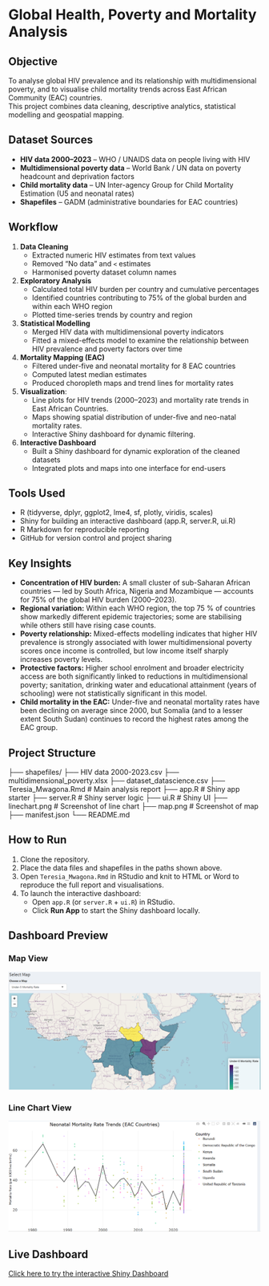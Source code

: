 #  Global Health, Poverty and Mortality Analysis 

## Objective
To analyse global HIV prevalence and its relationship with multidimensional poverty, and to visualise child mortality trends across East African Community (EAC) countries.  
This project combines data cleaning, descriptive analytics, statistical modelling and geospatial mapping.

## Dataset Sources
- **HIV data 2000–2023** – WHO / UNAIDS data on people living with HIV  
- **Multidimensional poverty data** – World Bank / UN data on poverty headcount and deprivation factors  
- **Child mortality data** – UN Inter-agency Group for Child Mortality Estimation (U5 and neonatal rates)  
- **Shapefiles** – GADM (administrative boundaries for EAC countries)

## Workflow
1. **Data Cleaning**  
   - Extracted numeric HIV estimates from text values  
   - Removed “No data” and `<` estimates  
   - Harmonised poverty dataset column names  
2. **Exploratory Analysis**  
   - Calculated total HIV burden per country and cumulative percentages  
   - Identified countries contributing to 75% of the global burden and within each WHO region  
   - Plotted time-series trends by country and region  
3. **Statistical Modelling**  
   - Merged HIV data with multidimensional poverty indicators  
   - Fitted a mixed-effects model to examine the relationship between HIV prevalence and poverty factors over time  
4. **Mortality Mapping (EAC)**  
   - Filtered under-five and neonatal mortality for 8 EAC countries  
   - Computed latest median estimates  
   - Produced choropleth maps and trend lines for mortality rates  
5. **Visualization**:  
   - Line plots for HIV trends (2000–2023) and mortality rate trends in East African Countries.  
   - Maps showing spatial distribution of under-five and neo-natal mortality rates.  
   - Interactive Shiny dashboard for dynamic filtering.   
6. **Interactive Dashboard**  
   - Built a Shiny dashboard for dynamic exploration of the cleaned datasets  
   - Integrated plots and maps into one interface for end-users

## Tools Used
- R (tidyverse, dplyr, ggplot2, lme4, sf, plotly, viridis, scales)  
- Shiny for building an interactive dashboard (app.R, server.R, ui.R)  
- R Markdown for reproducible reporting  
- GitHub for version control and project sharing 

## Key Insights
- **Concentration of HIV burden:** A small cluster of sub-Saharan African countries — led by South Africa, Nigeria and Mozambique — accounts for 75% of the global HIV burden (2000–2023).  
- **Regional variation:** Within each WHO region, the top 75 % of countries show markedly different epidemic trajectories; some are stabilising while others still have rising case counts.  
- **Poverty relationship:** Mixed-effects modelling indicates that higher HIV prevalence is strongly associated with lower multidimensional poverty scores once income is controlled, but low income itself sharply increases poverty levels.  
- **Protective factors:** Higher school enrolment and broader electricity access are both significantly linked to reductions in multidimensional poverty; sanitation, drinking water and educational attainment (years of schooling) were not statistically significant in this model.  
- **Child mortality in the EAC:** Under-five and neonatal mortality rates have been declining on average since 2000, but Somalia (and to a lesser extent South Sudan) continues to record the highest rates among the EAC group.
 
## Project Structure
├── shapefiles/
├── HIV data 2000-2023.csv
├── multidimensional_poverty.xlsx
├── dataset_datascience.csv
├── Teresia_Mwagona.Rmd # Main analysis report
├── app.R # Shiny app starter
├── server.R # Shiny server logic
├── ui.R # Shiny UI
├── linechart.png # Screenshot of line chart
├── map.png # Screenshot of map
├── manifest.json
└── README.md

## How to Run
1. Clone the repository.  
2. Place the data files and shapefiles in the paths shown above.  
3. Open `Teresia_Mwagona.Rmd` in RStudio and knit to HTML or Word to reproduce the full report and visualisations.  
4. To launch the interactive dashboard:
   - Open `app.R` (or `server.R` + `ui.R`) in RStudio.
   - Click **Run App** to start the Shiny dashboard locally.

## Dashboard Preview

### Map View
![Map Screenshot](map.png)

### Line Chart View
![Line Chart Screenshot](linechart.png)

## Live Dashboard
 [Click here to try the interactive Shiny Dashboard](https://0196803d-274e-45e0-ad5e-9aabf3aafcde.share.connect.posit.cloud/)

